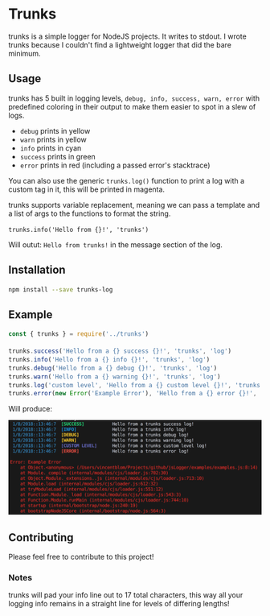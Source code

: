 # Trunks

trunks is a simple logger for NodeJS projects. It writes to stdout. I wrote trunks because I couldn't find a lightweight logger that did the bare minimum.

## Usage

trunks has 5 built in logging levels, `debug, info, success, warn, error` with predefined coloring in their output to make them easier to spot in a slew of logs.

 - `debug` prints in yellow
 - `warn` prints in yellow
 - `info` prints in cyan
 - `success` prints in green
 - `error` prints in red (including a passed error's stacktrace)

 You can also use the generic `trunks.log()` function to print a log with a custom tag in it, this will be printed in magenta.

 trunks supports variable replacement, meaning we can pass a template and a list of args to the functions to format the string.

 `trunks.info('Hello from {}!', 'trunks')`

 Will outut: 
 `Hello from trunks!` in the message section of the log.

## Installation

```bash
npm install --save trunks-log
```

## Example

```js
const { trunks } = require('../trunks')

trunks.success('Hello from a {} success {}!', 'trunks', 'log')
trunks.info('Hello from a {} info {}!', 'trunks', 'log')
trunks.debug('Hello from a {} debug {}!', 'trunks', 'log')
trunks.warn('Hello from a {} warning {}!', 'trunks', 'log')
trunks.log('custom level', 'Hello from a {} custom level {}!', 'trunks', 'log')
trunks.error(new Error('Example Error'), 'Hello from a {} error {}!', 'trunks', 'log')
```

Will produce:

![trunks example](https://github.com/aturingmachine/trunks/blob/master/examples/trunksExample.png)

## Contributing

Please feel free to contribute to this project!

### Notes

trunks will pad your info line out to 17 total characters, this way all your logging info remains in a straight line for levels of differing lengths!